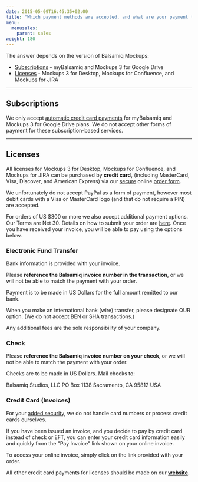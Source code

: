 ```yaml
---
date: 2015-05-09T16:46:35+02:00
title: "Which payment methods are accepted, and what are your payment terms?"
menu:
  menusales:
    parent: sales
weight: 180
---
```


The answer depends on the version of Balsamiq Mockups:

*   [Subscriptions](#subscriptions) - myBalsamiq and Mockups 3 for Google Drive
*   [Licenses](#licenses) - Mockups 3 for Desktop, Mockups for Confluence, and Mockups for JIRA

* * *

## Subscriptions

We only accept [automatic credit card payments](/sales/ordering/) for myBalsamiq and Mockups 3 for Google Drive plans. We do not accept other forms of payment for these subscription-based services. 

* * *

## Licenses

All licenses for Mockups 3 for Desktop, Mockups for Confluence, and Mockups for JIRA can be purchased by **credit card,** (including MasterCard, Visa, Discover, and American Express) via our [secure](/sales/safe/) online [order form](https://balsamiq.com/buy/).

We unfortunately do not accept PayPal as a form of payment, however most debit cards with a Visa or MasterCard logo (and that do not require a PIN) are accepted.

For orders of US $300 or more we also accept additional payment options. Our Terms are Net 30\. Details on how to submit your order are [here](/sales/ordering/). Once you have received your invoice, you will be able to pay using the options below.

### Electronic Fund Transfer

Bank information is provided with your invoice.

Please **reference the Balsamiq invoice number in the transaction**, or we will not be able to match the payment with your order.

Payment is to be made in US Dollars for the full amount remitted to our bank.

When you make an international bank (wire) transfer, please designate OUR option. (We do not accept BEN or SHA transactions.)

Any additional fees are the sole responsibility of your company.

### Check

Please **reference the Balsamiq invoice number on your check**, or we will not be able to match the payment with your order.

Checks are to be made in US Dollars. Mail checks to:

Balsamiq Studios, LLC
PO Box 1138
Sacramento, CA 95812
USA

### Credit Card (Invoices)

For your [added security](/sales/safe/), we do not handle card numbers or process credit cards ourselves.

If you have been issued an invoice, and you decide to pay by credit card instead of check or EFT, you can enter your credit card information easily and quickly from the "Pay Invoice" link shown on your online invoice.

To access your online invoice, simply click on the link provided with your order.

All other credit card payments for licenses should be made on our **[website](https://balsamiq.com/buy/).**